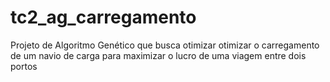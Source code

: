 # tc2_ag_carregamento
Projeto de Algoritmo Genético que busca otimizar otimizar o carregamento de um navio de carga para maximizar o lucro de uma viagem entre dois portos
